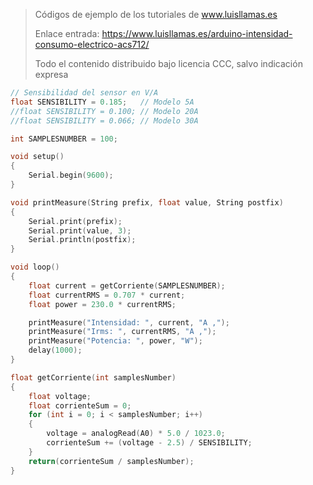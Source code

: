 > Códigos de ejemplo de los tutoriales de www.luisllamas.es
>
> Enlace entrada: https://www.luisllamas.es/arduino-intensidad-consumo-electrico-acs712/
>
> Todo el contenido distribuido bajo licencia CCC, salvo indicación expresa

```cpp
// Sensibilidad del sensor en V/A
float SENSIBILITY = 0.185;   // Modelo 5A
//float SENSIBILITY = 0.100; // Modelo 20A
//float SENSIBILITY = 0.066; // Modelo 30A

int SAMPLESNUMBER = 100;

void setup() 
{
	Serial.begin(9600);
}

void printMeasure(String prefix, float value, String postfix)
{
	Serial.print(prefix);
	Serial.print(value, 3);
	Serial.println(postfix);
}

void loop()
{
	float current = getCorriente(SAMPLESNUMBER);
	float currentRMS = 0.707 * current;
	float power = 230.0 * currentRMS;

	printMeasure("Intensidad: ", current, "A ,");
	printMeasure("Irms: ", currentRMS, "A ,");
	printMeasure("Potencia: ", power, "W");
	delay(1000);
}

float getCorriente(int samplesNumber)
{
	float voltage;
	float corrienteSum = 0;
	for (int i = 0; i < samplesNumber; i++)
	{
		voltage = analogRead(A0) * 5.0 / 1023.0;
		corrienteSum += (voltage - 2.5) / SENSIBILITY;
	}
	return(corrienteSum / samplesNumber);
}

```